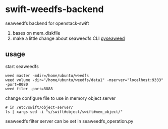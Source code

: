 # swift-weedfs-backend
seaweedfs backend for openstack-swift

1. bases on mem_diskfile
2. make a little change about seaweedfs CLI [pyseaweed](https://github.com/utek/pyseaweed)

## usage
start seaweedfs
```
weed master -mdir=/home/ubuntu/weedfs
weed volume -dir="/home/ubuntu/weedfs/data1" -mserver="localhost:9333"  -port=8080
weed filer -port=8888
```
change configure file to use in memory object server
```
# in /etc/swift/object-server/
ls | xargs sed -i "s/swift#object/swift#mem_object/"
```
seaweedfs filter server can be set in seaweedfs_operation.py
